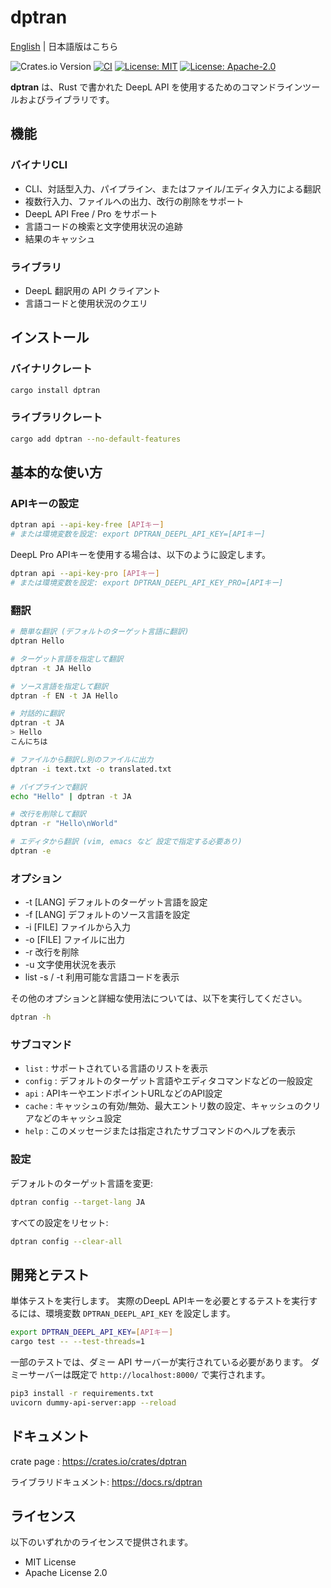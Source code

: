# dptran

[English](README.md) | 日本語版はこちら

![Crates.io Version](https://img.shields.io/crates/v/dptran)
[![CI](https://github.com/yotiosoft/dptran/actions/workflows/rust.yml/badge.svg?branch=main)](https://github.com/yotiosoft/dptran/actions/workflows/rust.yml)
[![License: MIT](https://img.shields.io/badge/License-MIT-blue.svg)](https://opensource.org/licenses/MIT)
[![License: Apache-2.0](https://img.shields.io/badge/License-Apache%202.0-blue.svg)](https://opensource.org/licenses/Apache-2.0)

**dptran** は、Rust で書かれた DeepL API を使用するためのコマンドラインツールおよびライブラリです。

## 機能

### バイナリCLI

- CLI、対話型入力、パイプライン、またはファイル/エディタ入力による翻訳
- 複数行入力、ファイルへの出力、改行の削除をサポート
- DeepL API Free / Pro をサポート
- 言語コードの検索と文字使用状況の追跡
- 結果のキャッシュ

### ライブラリ

- DeepL 翻訳用の API クライアント
- 言語コードと使用状況のクエリ

## インストール

### バイナリクレート

```bash
cargo install dptran
```

### ライブラリクレート

```bash
cargo add dptran --no-default-features
```
## 基本的な使い方
### APIキーの設定
```bash
dptran api --api-key-free [APIキー]
# または環境変数を設定: export DPTRAN_DEEPL_API_KEY=[APIキー]
```

DeepL Pro APIキーを使用する場合は、以下のように設定します。

```bash
dptran api --api-key-pro [APIキー]
# または環境変数を設定: export DPTRAN_DEEPL_API_KEY_PRO=[APIキー]
```

### 翻訳
```bash
# 簡単な翻訳 (デフォルトのターゲット言語に翻訳)
dptran Hello

# ターゲット言語を指定して翻訳
dptran -t JA Hello

# ソース言語を指定して翻訳
dptran -f EN -t JA Hello

# 対話的に翻訳
dptran -t JA
> Hello
こんにちは

# ファイルから翻訳し別のファイルに出力
dptran -i text.txt -o translated.txt

# パイプラインで翻訳
echo "Hello" | dptran -t JA

# 改行を削除して翻訳
dptran -r "Hello\nWorld"

# エディタから翻訳 (vim, emacs など 設定で指定する必要あり)
dptran -e
```

### オプション
- -t [LANG] デフォルトのターゲット言語を設定
- -f [LANG] デフォルトのソース言語を設定
- -i [FILE] ファイルから入力
- -o [FILE] ファイルに出力
- -r 改行を削除
- -u 文字使用状況を表示
- list -s / -t 利用可能な言語コードを表示

その他のオプションと詳細な使用法については、以下を実行してください。
```bash
dptran -h
```

### サブコマンド

- `list`   : サポートされている言語のリストを表示
- `config` : デフォルトのターゲット言語やエディタコマンドなどの一般設定
- `api`    : APIキーやエンドポイントURLなどのAPI設定
- `cache`  : キャッシュの有効/無効、最大エントリ数の設定、キャッシュのクリアなどのキャッシュ設定
- `help`   : このメッセージまたは指定されたサブコマンドのヘルプを表示

### 設定
デフォルトのターゲット言語を変更:

```bash
dptran config --target-lang JA
```
すべての設定をリセット:

```bash
dptran config --clear-all
```

## 開発とテスト
単体テストを実行します。
実際のDeepL APIキーを必要とするテストを実行するには、環境変数 `DPTRAN_DEEPL_API_KEY` を設定します。

```bash
export DPTRAN_DEEPL_API_KEY=[APIキー]
cargo test -- --test-threads=1
```

一部のテストでは、ダミー API サーバーが実行されている必要があります。
ダミーサーバーは既定で `http://localhost:8000/` で実行されます。

```bash
pip3 install -r requirements.txt
uvicorn dummy-api-server:app --reload
```

## ドキュメント
crate page : https://crates.io/crates/dptran

ライブラリドキュメント: https://docs.rs/dptran

## ライセンス
以下のいずれかのライセンスで提供されます。

- MIT License
- Apache License 2.0
  